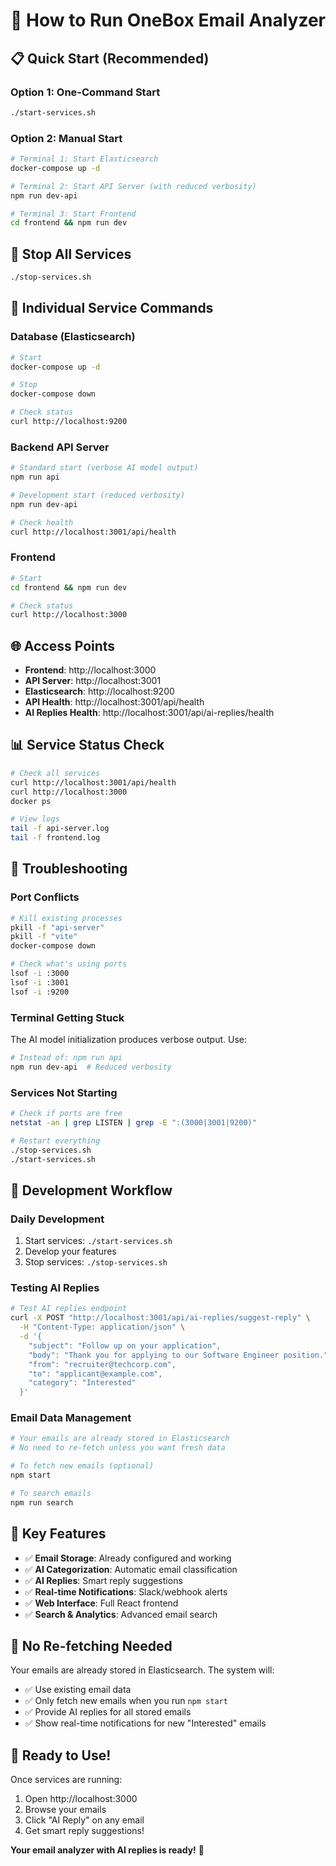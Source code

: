 # 🚀 How to Run OneBox Email Analyzer

## 📋 **Quick Start (Recommended)**

### **Option 1: One-Command Start**
```bash
./start-services.sh
```

### **Option 2: Manual Start**
```bash
# Terminal 1: Start Elasticsearch
docker-compose up -d

# Terminal 2: Start API Server (with reduced verbosity)
npm run dev-api

# Terminal 3: Start Frontend
cd frontend && npm run dev
```

## 🛑 **Stop All Services**
```bash
./stop-services.sh
```

## 🔧 **Individual Service Commands**

### **Database (Elasticsearch)**
```bash
# Start
docker-compose up -d

# Stop
docker-compose down

# Check status
curl http://localhost:9200
```

### **Backend API Server**
```bash
# Standard start (verbose AI model output)
npm run api

# Development start (reduced verbosity)
npm run dev-api

# Check health
curl http://localhost:3001/api/health
```

### **Frontend**
```bash
# Start
cd frontend && npm run dev

# Check status
curl http://localhost:3000
```

## 🌐 **Access Points**

- **Frontend**: http://localhost:3000
- **API Server**: http://localhost:3001
- **Elasticsearch**: http://localhost:9200
- **API Health**: http://localhost:3001/api/health
- **AI Replies Health**: http://localhost:3001/api/ai-replies/health

## 📊 **Service Status Check**

```bash
# Check all services
curl http://localhost:3001/api/health
curl http://localhost:3000
docker ps

# View logs
tail -f api-server.log
tail -f frontend.log
```

## 🐛 **Troubleshooting**

### **Port Conflicts**
```bash
# Kill existing processes
pkill -f "api-server"
pkill -f "vite"
docker-compose down

# Check what's using ports
lsof -i :3000
lsof -i :3001
lsof -i :9200
```

### **Terminal Getting Stuck**
The AI model initialization produces verbose output. Use:
```bash
# Instead of: npm run api
npm run dev-api  # Reduced verbosity
```

### **Services Not Starting**
```bash
# Check if ports are free
netstat -an | grep LISTEN | grep -E ":(3000|3001|9200)"

# Restart everything
./stop-services.sh
./start-services.sh
```

## 📝 **Development Workflow**

### **Daily Development**
1. Start services: `./start-services.sh`
2. Develop your features
3. Stop services: `./stop-services.sh`

### **Testing AI Replies**
```bash
# Test AI replies endpoint
curl -X POST "http://localhost:3001/api/ai-replies/suggest-reply" \
  -H "Content-Type: application/json" \
  -d '{
    "subject": "Follow up on your application",
    "body": "Thank you for applying to our Software Engineer position.",
    "from": "recruiter@techcorp.com",
    "to": "applicant@example.com",
    "category": "Interested"
  }'
```

### **Email Data Management**
```bash
# Your emails are already stored in Elasticsearch
# No need to re-fetch unless you want fresh data

# To fetch new emails (optional)
npm start

# To search emails
npm run search
```

## 🎯 **Key Features**

- ✅ **Email Storage**: Already configured and working
- ✅ **AI Categorization**: Automatic email classification
- ✅ **AI Replies**: Smart reply suggestions
- ✅ **Real-time Notifications**: Slack/webhook alerts
- ✅ **Web Interface**: Full React frontend
- ✅ **Search & Analytics**: Advanced email search

## 🔄 **No Re-fetching Needed**

Your emails are already stored in Elasticsearch. The system will:
- ✅ Use existing email data
- ✅ Only fetch new emails when you run `npm start`
- ✅ Provide AI replies for all stored emails
- ✅ Show real-time notifications for new "Interested" emails

## 🎉 **Ready to Use!**

Once services are running:
1. Open http://localhost:3000
2. Browse your emails
3. Click "AI Reply" on any email
4. Get smart reply suggestions!

**Your email analyzer with AI replies is ready!** 🚀
